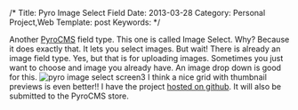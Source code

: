 /*
Title: Pyro Image Select Field
Date: 2013-03-28
Category: Personal Project,Web
Template: post
Keywords:
*/

Another [PyroCMS](http://pyrocms.com "PyroCMS Website") field type. This
one is called Image Select. Why? Because it does exactly that. It lets
you select images. But wait! There is already an image field type. Yes,
but that is for uploading images. Sometimes you just want to choose and
image you already have. An image drop down is good for this. ![pyro
image select
screen3](http://ohdoylerules.com/content/images/screen3.png)
I think a nice grid with thumbnail previews is even better!! I have the
project [hosted on
github](https://github.com/james2doyle/pyro-image-select "pyro image select github page").
It will also be submitted to the PyroCMS store.
